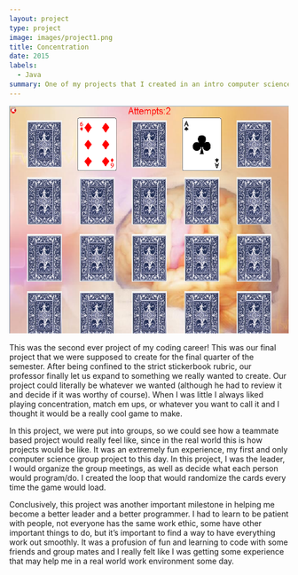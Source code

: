 ```yaml
---
layout: project
type: project
image: images/project1.png
title: Concentration
date: 2015
labels:
  - Java
summary: One of my projects that I created in an intro computer science course(111).
---
```


<div class="ui small rounded images">
  <img class="ui image" src="../images/project1.png">
</div>

This was the second ever project of my coding career! This was our final project that we were supposed to create for the final quarter of the semester. After being confined to the strict stickerbook rubric, our professor finally let us expand to something we really wanted to create. Our project could literally be whatever we wanted (although he had to review it and decide if it was worthy of course). When I was little I always liked playing concentration, match em ups, or whatever you want to call it and I thought it would be a really cool game to make.

In this project, we were put into groups, so we could see how a teammate based project would really feel like, since in the real world this is how projects would be like. It was an extremely fun experience, my first and only computer science group project to this day. In this project, I was the leader, I would organize the group meetings, as well as decide what each person would program/do. I created the loop that would randomize the cards every time the game would load. 

Conclusively, this project was another important milestone in helping me become a better leader and a better programmer. I had to learn to be patient with people, not everyone has the same work ethic, some have other important things to do, but it’s important to find a way to have everything work out smoothly. It was a profusion of fun and learning to code with some friends and group mates and I really felt like I was getting some experience that may help me in a real world work environment some day.
